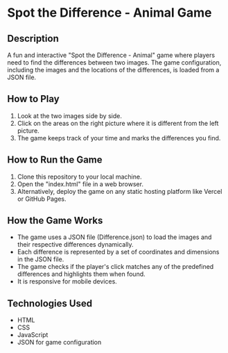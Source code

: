 # Spot the Difference - Animal Game

## Description
A fun and interactive "Spot the Difference - Animal" game where players need to find the differences between two images. The game configuration, including the images and the locations of the differences, is loaded from a JSON file.

## How to Play
1. Look at the two images side by side.
2. Click on the areas on the right picture where it is different from the left picture.
3. The game keeps track of your time and marks the differences you find.

## How to Run the Game
1. Clone this repository to your local machine.
2. Open the "index.html" file in a web browser.
3. Alternatively, deploy the game on any static hosting platform like Vercel or GitHub Pages.

## How the Game Works
- The game uses a JSON file (Difference.json) to load the images and their respective differences dynamically.
- Each difference is represented by a set of coordinates and dimensions in the JSON file.
- The game checks if the player's click matches any of the predefined differences and highlights them when found.
- It is responsive for mobile devices.

## Technologies Used
- HTML
- CSS
- JavaScript
- JSON for game configuration
